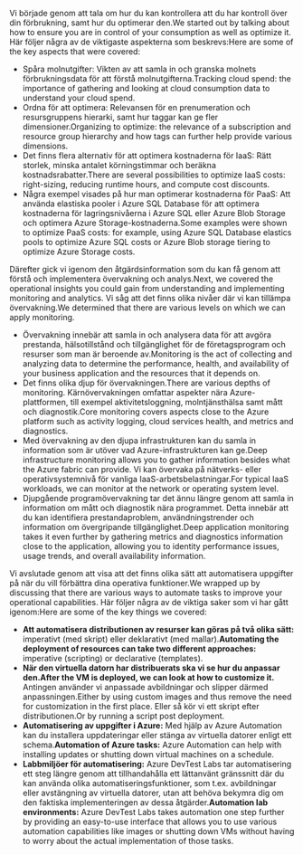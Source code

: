 <span data-ttu-id="f444d-101">Vi började genom att tala om hur du kan kontrollera att du har kontroll över din förbrukning, samt hur du optimerar den.</span><span class="sxs-lookup"><span data-stu-id="f444d-101">We started out by talking about how to ensure you are in control of your consumption as well as optimize it.</span></span> <span data-ttu-id="f444d-102">Här följer några av de viktigaste aspekterna som beskrevs:</span><span class="sxs-lookup"><span data-stu-id="f444d-102">Here are some of the key aspects that were covered:</span></span>

- <span data-ttu-id="f444d-103">Spåra molnutgifter: Vikten av att samla in och granska molnets förbrukningsdata för att förstå molnutgifterna.</span><span class="sxs-lookup"><span data-stu-id="f444d-103">Tracking cloud spend: the importance of gathering and looking at cloud consumption data to understand your cloud spend.</span></span>
- <span data-ttu-id="f444d-104">Ordna för att optimera: Relevansen för en prenumeration och resursgruppens hierarki, samt hur taggar kan ge fler dimensioner.</span><span class="sxs-lookup"><span data-stu-id="f444d-104">Organizing to optimize: the relevance of a subscription and resource group hierarchy and how tags can further help provide various dimensions.</span></span>
- <span data-ttu-id="f444d-105">Det finns flera alternativ för att optimera kostnaderna för IaaS: Rätt storlek, minska antalet körningstimmar och beräkna kostnadsrabatter.</span><span class="sxs-lookup"><span data-stu-id="f444d-105">There are several possibilities to optimize IaaS costs: right-sizing, reducing runtime hours, and compute cost discounts.</span></span>
- <span data-ttu-id="f444d-106">Några exempel visades på hur man optimerar kostnaderna för PaaS: Att använda elastiska pooler i Azure SQL Database för att optimera kostnaderna för lagringsnivåerna i Azure SQL eller Azure Blob Storage och optimera Azure Storage-kostnaderna.</span><span class="sxs-lookup"><span data-stu-id="f444d-106">Some examples were shown to optimize PaaS costs: for example, using Azure SQL Database elastics pools to optimize Azure SQL costs or Azure Blob storage tiering to optimize Azure Storage costs.</span></span>

<span data-ttu-id="f444d-107">Därefter gick vi igenom den åtgärdsinformation som du kan få genom att förstå och implementera övervakning och analys.</span><span class="sxs-lookup"><span data-stu-id="f444d-107">Next, we covered the operational insights you could gain from understanding and implementing monitoring and analytics.</span></span> <span data-ttu-id="f444d-108">Vi såg att det finns olika nivåer där vi kan tillämpa övervakning.</span><span class="sxs-lookup"><span data-stu-id="f444d-108">We determined that there are various levels on which we can apply monitoring.</span></span>

- <span data-ttu-id="f444d-109">Övervakning innebär att samla in och analysera data för att avgöra prestanda, hälsotillstånd och tillgänglighet för de företagsprogram och resurser som man är beroende av.</span><span class="sxs-lookup"><span data-stu-id="f444d-109">Monitoring is the act of collecting and analyzing data to determine the performance, health, and availability of your business application and the resources that it depends on.</span></span>
- <span data-ttu-id="f444d-110">Det finns olika djup för övervakningen.</span><span class="sxs-lookup"><span data-stu-id="f444d-110">There are various depths of monitoring.</span></span> <span data-ttu-id="f444d-111">Kärnövervakningen omfattar aspekter nära Azure-plattformen, till exempel aktivitetsloggning, molntjänsthälsa samt mått och diagnostik.</span><span class="sxs-lookup"><span data-stu-id="f444d-111">Core monitoring covers aspects close to the Azure platform such as activity logging, cloud services health, and metrics and diagnostics.</span></span>
- <span data-ttu-id="f444d-112">Med övervakning av den djupa infrastrukturen kan du samla in information som är utöver vad Azure-infrastrukturen kan ge.</span><span class="sxs-lookup"><span data-stu-id="f444d-112">Deep infrastructure monitoring allows you to gather information besides what the Azure fabric can provide.</span></span> <span data-ttu-id="f444d-113">Vi kan övervaka på nätverks- eller operativsystemnivå för vanliga IaaS-arbetsbelastningar.</span><span class="sxs-lookup"><span data-stu-id="f444d-113">For typical IaaS workloads, we can monitor at the network or operating system level.</span></span>
- <span data-ttu-id="f444d-114">Djupgående programövervakning tar det ännu längre genom att samla in information om mått och diagnostik nära programmet. Detta innebär att du kan identifiera prestandaproblem, användningstrender och information om övergripande tillgänglighet.</span><span class="sxs-lookup"><span data-stu-id="f444d-114">Deep application monitoring takes it even further by gathering metrics and diagnostics information close to the application, allowing you to identity performance issues, usage trends, and overall availability information.</span></span>

<span data-ttu-id="f444d-115">Vi avslutade genom att visa att det finns olika sätt att automatisera uppgifter på när du vill förbättra dina operativa funktioner.</span><span class="sxs-lookup"><span data-stu-id="f444d-115">We wrapped up by discussing that there are various ways to automate tasks to improve your operational capabilities.</span></span> <span data-ttu-id="f444d-116">Här följer några av de viktiga saker som vi har gått igenom:</span><span class="sxs-lookup"><span data-stu-id="f444d-116">Here are some of the key things we covered:</span></span>

- <span data-ttu-id="f444d-117">**Att automatisera distributionen av resurser kan göras på två olika sätt:** imperativt (med skript) eller deklarativt (med mallar).</span><span class="sxs-lookup"><span data-stu-id="f444d-117">**Automating the deployment of resources can take two different approaches:** imperative (scripting) or declarative (templates).</span></span>
- <span data-ttu-id="f444d-118">**När den virtuella datorn har distribuerats ska vi se hur du anpassar den.**</span><span class="sxs-lookup"><span data-stu-id="f444d-118">**After the VM is deployed, we can look at how to customize it.**</span></span> <span data-ttu-id="f444d-119">Antingen använder vi anpassade avbildningar och slipper därmed anpassningen.</span><span class="sxs-lookup"><span data-stu-id="f444d-119">Either by using custom images and thus remove the need for customization in the first place.</span></span> <span data-ttu-id="f444d-120">Eller så kör vi ett skript efter distributionen.</span><span class="sxs-lookup"><span data-stu-id="f444d-120">Or by running a script post deployment.</span></span>
- <span data-ttu-id="f444d-121">**Automatisering av uppgifter i Azure:** Med hjälp av Azure Automation kan du installera uppdateringar eller stänga av virtuella datorer enligt ett schema.</span><span class="sxs-lookup"><span data-stu-id="f444d-121">**Automation of Azure tasks:** Azure Automation can help with installing updates or shutting down virtual machines on a schedule.</span></span>
- <span data-ttu-id="f444d-122">**Labbmiljöer för automatisering:** Azure DevTest Labs tar automatisering ett steg längre genom att tillhandahålla ett lättanvänt gränssnitt där du kan använda olika automatiseringsfunktioner, som t.ex. avbildningar eller avstängning av virtuella datorer, utan att behöva bekymra dig om den faktiska implementeringen av dessa åtgärder.</span><span class="sxs-lookup"><span data-stu-id="f444d-122">**Automation lab environments:** Azure DevTest Labs takes automation one step further by providing an easy-to-use interface that allows you to use various automation capabilities like images or shutting down VMs without having to worry about the actual implementation of those tasks.</span></span>
